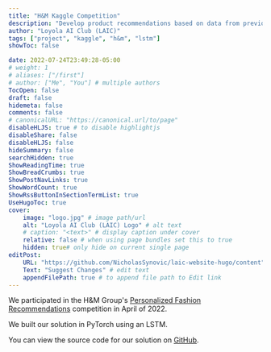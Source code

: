 ```yaml
---
title: "H&M Kaggle Competition"
description: "Develop product recommendations based on data from previous transactions using an LSTM"
author: "Loyola AI Club (LAIC)"
tags: ["project", "kaggle", "h&m", "lstm"]
showToc: false 

date: 2022-07-24T23:49:28-05:00
# weight: 1
# aliases: ["/first"]
# author: ["Me", "You"] # multiple authors
TocOpen: false
draft: false
hidemeta: false
comments: false
# canonicalURL: "https://canonical.url/to/page"
disableHLJS: true # to disable highlightjs
disableShare: false
disableHLJS: false
hideSummary: false
searchHidden: true
ShowReadingTime: true
ShowBreadCrumbs: true
ShowPostNavLinks: true
ShowWordCount: true
ShowRssButtonInSectionTermList: true
UseHugoToc: true
cover:
    image: "logo.jpg" # image path/url
    alt: "Loyola AI Club (LAIC) Logo" # alt text
    # caption: "<text>" # display caption under cover
    relative: false # when using page bundles set this to true
    hidden: true# only hide on current single page
editPost:
    URL: "https://github.com/NicholasSynovic/laic-website-hugo/content"
    Text: "Suggest Changes" # edit text
    appendFilePath: true # to append file path to Edit link
---
```


We participated in the H&M Group's [Personalized Fashion Recommendations](https://www.kaggle.com/c/h-and-m-personalized-fashion-recommendations) competition in April of 2022.

We built our solution in PyTorch using an LSTM.

You can view the source code for our solution on [GitHub](https://github.com/mhyatt000/hm).
